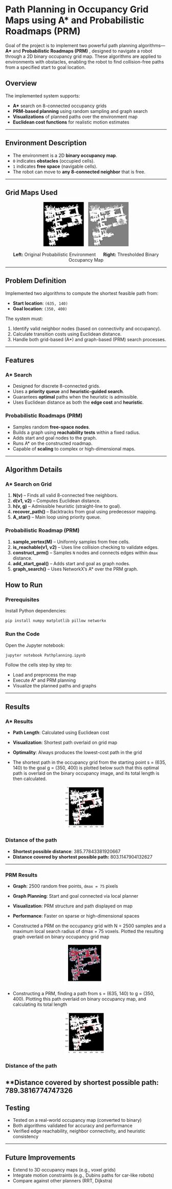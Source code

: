 # Path Planning in Occupancy Grid Maps using A\* and Probabilistic Roadmaps (PRM)

Goal of the project is to implement two powerful path planning algorithms—**A\*** and **Probabilistic Roadmaps (PRM)** , designed to navigate a robot through a 2D binary occupancy grid map. These algorithms are applied to environments with obstacles, enabling the robot to find collision-free paths from a specified start to goal location.

## Overview

The implemented system supports:

* **A\*** search on 8-connected occupancy grids
* **PRM-based planning** using random sampling and graph search
* **Visualizations** of planned paths over the environment map
* **Euclidean cost functions** for realistic motion estimates

---

## Environment Description

* The environment is a 2D **binary occupancy map**.
* `0` indicates **obstacles** (occupied cells).
* `1` indicates **free space** (navigable cells).
* The robot can move to **any 8-connected neighbor** that is free.

---

## Grid Maps Used

<p align="center">
  <img src="probablistic_occupancy_gridmap.png" alt="Map 1" width="25%" style="margin-right: 10px;"/>
  <img src="binary_occupancy_grid.png" alt="Map 2" width="25%"/>
</p>

<p align="center">
  <strong>Left:</strong> Original Probabilistic Environment &nbsp;&nbsp;&nbsp;&nbsp;
  <strong>Right:</strong> Thresholded Binary Occupancy Map
</p>

---

## Problem Definition

Implemented two algorithms to compute the shortest feasible path from:

* **Start location**: `(635, 140)`
* **Goal location**: `(350, 400)`

The system must:

1. Identify valid neighbor nodes (based on connectivity and occupancy).
2. Calculate transition costs using Euclidean distance.
3. Handle both grid-based (A\*) and graph-based (PRM) search processes.

---

##  Features

### A\* Search

* Designed for discrete 8-connected grids.
* Uses a **priority queue** and **heuristic-guided search**.
* Guarantees **optimal** paths when the heuristic is admissible.
* Uses Euclidean distance as both the **edge cost** and **heuristic**.

### Probabilistic Roadmaps (PRM)

* Samples random **free-space nodes**.
* Builds a graph using **reachability tests** within a fixed radius.
* Adds start and goal nodes to the graph.
* Runs A\* on the constructed roadmap.
* Capable of **scaling** to complex or high-dimensional maps.

---

##  Algorithm Details

### A\* Search on Grid

1. **N(v)** – Finds all valid 8-connected free neighbors.
2. **d(v1, v2)** – Computes Euclidean distance.
3. **h(v, g)** – Admissible heuristic (straight-line to goal).
4. **recover\_path()** – Backtracks from goal using predecessor mapping.
5. **A\_star()** – Main loop using priority queue.

### Probabilistic Roadmap (PRM)

1. **sample\_vertex(M)** – Uniformly samples from free cells.
2. **is\_reachable(v1, v2)** – Uses line collision checking to validate edges.
3. **construct\_prm()** – Samples `N` nodes and connects edges within `dmax` distance.
4. **add\_start\_goal()** – Adds start and goal as graph nodes.
5. **graph\_search()** – Uses NetworkX’s A\* over the PRM graph.

##  How to Run

### Prerequisites

Install Python dependencies:

```bash
pip install numpy matplotlib pillow networkx
```

### Run the Code

Open the Jupyter notebook:

```bash
jupyter notebook Pathplanning.ipynb
```

Follow the cells step by step to:

* Load and preprocess the map
* Execute A\* and PRM planning
* Visualize the planned paths and graphs

---

##  Results

### A\* Results

* **Path Length**: Calculated using Euclidean cost
* **Visualization**: Shortest path overlaid on grid map
* **Optimality**: Always produces the lowest-cost path in the grid

* The shortest path in the occupancy grid from the starting point s = (635, 140) to the goal g = (350, 400) is plotted below such that this optimal path is overlaid on the binary occupancy image, and its total length is then calculated.
  
<p align="center">
  <img src="A_path.png" alt="Map 1" width="25%" style="margin-right: 10px;"/>
</p>

### Distance of the path

* **Shortest possible distance**:  385.77843381920667
* **Distance covered by shortest possible path:**  803.1147904132627

---
### PRM Results

* **Graph**: 2500 random free points, `dmax = 75` pixels
* **Graph Planning**: Start and goal connected via local planner
* **Visualization**: PRM structure and path displayed on map
* **Performance**: Faster on sparse or high-dimensional spaces

* Constructed a PRM on the occupancy grid with N = 2500 samples and a maximum local search radius of dmax = 75 voxels. Plotted the resulting graph overlaid on binary occupancy grid map

<p align="center">
  <img src="PRM.png" alt="Map 1" width="25%" style="margin-right: 10px;"/>
</p>

* Constructing a PRM, finding a path from s = (635, 140) to g = (350, 400). Plotting this path overlaid on binary occupancy map, and calculating its total length


<p align="center">
  <img src="PRM2.png" alt="Map 1" width="25%" style="margin-right: 10px;"/>
</p>

### Distance of the path

**Distance covered by shortest possible path:  789.3816774747326
---

## Testing

* Tested on a real-world occupancy map (converted to binary)
* Both algorithms validated for accuracy and performance
* Verified edge reachability, neighbor connectivity, and heuristic consistency

---

## Future Improvements

* Extend to 3D occupancy maps (e.g., voxel grids)
* Integrate motion constraints (e.g., Dubins paths for car-like robots)
* Compare against other planners (RRT, Dijkstra)
